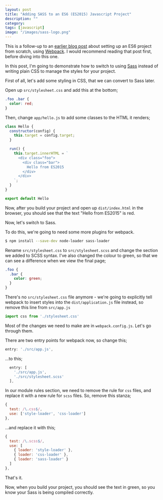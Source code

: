```yaml
---
layout: post
title: "Adding SASS to an ES6 (ES2015) Javascript Project"
description: ""
category:
tags: [javascript]
image: "/images/sass-logo.png"
---
```


This is a follow-up to an [earlier blog post][older-post] about setting up an ES6 project from scratch,
using [Webpack][webpack]. I would recommend reading that post first, before diving into this one.

In this post, I'm going to demonstrate how to switch to using [Sass][sass] instead of writing plain
CSS to manage the styles for your project.

First of all, let's add some styling in CSS, that we can convert to Sass later.

Open up `src/stylesheet.css` and add this at the bottom;

~~~css
.foo .bar {
  color: red;
}
~~~

Then, change `app/hello.js` to add some classes to the HTML it renders;

~~~javascript
class Hello {
  constructor(config) {
    this.target = config.target;
  }

  run() {
    this.target.innerHTML = `
      <div class="foo">
        <div class="bar">
          Hello from ES2015
        </div>
      </div>
    `;
  }
}

export default Hello
~~~

Now, after you build your project and open up `dist/index.html` in the browser, you should
see that the text "Hello from ES2015" is red.

Now, let's switch to Sass.

To do this, we're going to need some more plugins for webpack.

~~~bash
$ npm install --save-dev node-loader sass-loader
~~~

Rename `src/stylesheet.css` to `src/stylesheet.scss` and change the section we added to
SCSS syntax. I've also changed the colour to green, so that we can see a difference
when we view the final page;

~~~css
.foo {
  .bar {
    color: green;
  }
}
~~~

There's no `src/stylesheet.css` file anymore - we're going to explicitly tell webpack to
insert styles into the `dist/application.js` file instead, so remove this line from
`src/app.js`

~~~javascript
import css from './stylesheet.css'
~~~

Most of the changes we need to make are in `webpack.config.js`. Let's go through them.

There are two entry points for webpack now, so change this;

~~~javascript
entry: './src/app.js',
~~~

...to this;

~~~javascript
  entry: [
    './src/app.js',
    './src/stylesheet.scss'
  ],
~~~

In our module rules section, we need to remove the rule for `css` files, and
replace it with a new rule for `scss` files. So, remove this stanza;

~~~javascript
{
  test: /\.css$/,
  use: ['style-loader', 'css-loader']
},
~~~

...and replace it with this;

~~~javascript
{
  test: /\.scss$/,
  use: [
    { loader: 'style-loader' },
    { loader: 'css-loader' },
    { loader: 'sass-loader' }
  ]
},
~~~

That's it.

Now, when you build your project, you should see the text in green, so you know
your Sass is being compiled correctly.

[older-post]: https://digitalronin.github.io/2017/02/04/simple-es6-project.html
[webpack]: https://webpack.js.org
[sass]: http://sass-lang.com/
